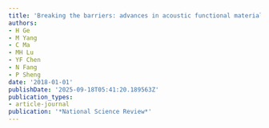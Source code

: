 ```yaml
---
title: 'Breaking the barriers: advances in acoustic functional materials'
authors:
- H Ge
- M Yang
- C Ma
- MH Lu
- YF Chen
- N Fang
- P Sheng
date: '2018-01-01'
publishDate: '2025-09-18T05:41:20.189563Z'
publication_types:
- article-journal
publication: '*National Science Review*'
---
```

